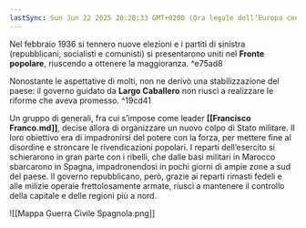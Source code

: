 ```yaml
---
lastSync: Sun Jun 22 2025 20:28:33 GMT+0200 (Ora legale dell’Europa centrale)
---
```

Nel febbraio 1936 si tennero nuove elezioni e i partiti di sinistra (repubblicani, socialisti e comunisti) si presentarono uniti nel **Fronte popolare**, riuscendo a ottenere la maggioranza. ^e75ad8

Nonostante le aspettative di molti, non ne derivò una stabilizzazione del paese: il governo guidato da **Largo Caballero** non riuscì a realizzare le riforme che aveva promesso. ^19cd41

Un gruppo di generali, fra cui s’impose come leader **[[Francisco Franco.md]]**, decise allora di organizzare un nuovo colpo di Stato militare. Il loro obiettivo era di impadronirsi del potere con la forza, per mettere fine al disordine e stroncare le rivendicazioni popolari. I reparti dell’esercito si schierarono in gran parte con i ribelli, che dalle basi militari in Marocco sbarcarono in Spagna, impadronendosi in pochi giorni di ampie zone a sud del paese. Il governo repubblicano, però, grazie ai reparti rimasti fedeli e alle milizie operaie frettolosamente armate, riuscì a mantenere il controllo della capitale e delle regioni più a nord.

![[Mappa Guerra Civile Spagnola.png]]